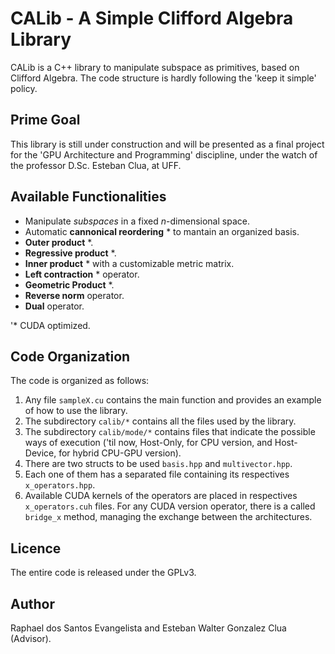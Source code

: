 # CALib - A Simple Clifford Algebra Library
CALib is a C++ library to manipulate subspace as primitives, based on Clifford Algebra. The code structure is hardly following the 'keep it simple' policy.

## Prime Goal
This library is still under construction and will be presented as a final project for the 'GPU Architecture and Programming' discipline, under the watch of the professor D.Sc. Esteban Clua, at UFF.

## Available Functionalities
 - Manipulate *subspaces* in a fixed *n*-dimensional space.
 - Automatic **cannonical reordering** * to mantain an organized basis.
 - **Outer product** *.
 - **Regressive product** *.
 - **Inner product** * with a customizable metric matrix.
 - **Left contraction** * operator.
 - **Geometric Product** *.
 - **Reverse norm** operator.
 - **Dual** operator.
 
 '* CUDA optimized.

## Code Organization
The code is organized as follows:

 1. Any file `sampleX.cu` contains the main function and provides an example of how to use the library.
 2. The subdirectory `calib/*` contains all the files used by the library.
 3. The subdirectory `calib/mode/*` contains files that indicate the possible ways of execution ('til now, Host-Only, for CPU version, and Host-Device, for hybrid CPU-GPU version).
 4. There are two structs to be used `basis.hpp` and `multivector.hpp`.
 5. Each one of them has a separated file containing its respectives `x_operators.hpp`.
 6. Available CUDA kernels of the operators are placed in respectives `x_operators.cuh` files. For any CUDA version operator, there is a called `bridge_x` method, managing the exchange between the architectures.

## Licence
The entire code is released under the GPLv3.

## Author

Raphael dos Santos Evangelista and Esteban Walter Gonzalez Clua (Advisor).